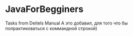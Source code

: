 # JavaForBegginers
Tasks from Deitels Manual
А это добавил, для того что бы попрактиковаться с коммандной строкой)
